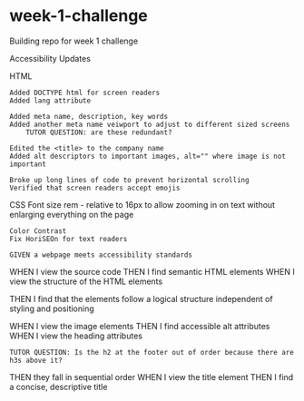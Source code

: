 # week-1-challenge
Building repo for week 1 challenge


Accessibility Updates

HTML

    Added DOCTYPE html for screen readers
    Added lang attribute

    Added meta name, description, key words 
    Added another meta name veiwport to adjust to different sized screens
        TUTOR QUESTION: are these redundant? 

    Edited the <title> to the company name
    Added alt descriptors to important images, alt="" where image is not important

    Broke up long lines of code to prevent horizontal scrolling
    Verified that screen readers accept emojis
    


CSS
    Font size rem - relative to 16px to allow zooming in on text without enlarging everything on the page


    Color Contrast
    Fix HoriSEOn for text readers

    GIVEN a webpage meets accessibility standards
WHEN I view the source code
THEN I find semantic HTML elements
WHEN I view the structure of the HTML elements

THEN I find that the elements follow a logical structure independent of styling and positioning

WHEN I view the image elements
THEN I find accessible alt attributes
WHEN I view the heading attributes

    TUTOR QUESTION: Is the h2 at the footer out of order because there are h3s above it?

THEN they fall in sequential order
WHEN I view the title element
THEN I find a concise, descriptive title


